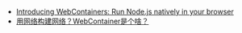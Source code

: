 - [Introducing WebContainers: Run Node.js natively in your browser](https://blog.stackblitz.com/posts/introducing-webcontainers/)
- [用网络构建网络？WebContainer是个啥？](https://cloud.tencent.com/developer/article/1833744)
